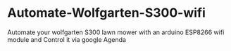 # Automate-Wolfgarten-S300-wifi
Automate your wolfgarten S300 lawn mower with an arduino ESP8266 wifi module and Control it via google Agenda


